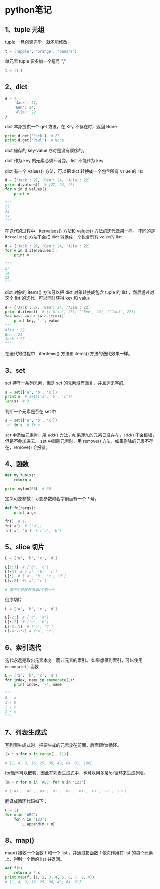 # python笔记

## 1、tuple 元组
tuple 一旦创建完毕，就不能修改。
```python
t = ('apple', 'orange', 'banana')
```

单元素 tuple 要多加一个逗号 ","
```python
t = (1,)
```

## 2、dict
```python
d = {
	'Jack': 27,
	'Ben': 24,
	'Alia': 22
}
```
dict 本身提供一个 get 方法，在 Key 不存在时，返回 None
```python
print d.get('Jack')  # 27
print d.get('Paul')  # None
```
dict 储存的 key-value 序对是没有顺序的。

dict 作为 key 的元素必须不可变。 list 不能作为 key

dict 有一个 values() 方法，可以把 dict 转换成一个包含所有 value 的 list
```python
d = {'Jack': 27, 'Ben': 24, 'Alia': 22}
print d.values()  # [27, 24, 22]
for v in d.values()
	print v

"""
27
24
22
"""
```
在迭代的过程中，itervalues() 方法和 values() 方法的迭代效果一样。
不同的是 itervalues() 方法不会把 dict 转换成一个包含所有 value的 list
```python
d = {'Jack': 27, 'Ben': 24, 'Alia': 22}
for v in d.itervalues():
	print v

"""
27
24
22
"""
```

dict 对象的 items() 方法可以把 dict 对象转换成包含 tuple 的 list ，然后通过对这个 list 的迭代，可以同时获得 key 和 value
```python
d = {'Jack': 27, 'Ben': 24, 'Alia': 22}
print d.items()  # [('Alia', 22), ('Ben', 24), ('Jack', 27)]
for key, value in d.items():
	print key, ':', value
"""
Alia : 22
Ben : 24
Jack : 27
"""
```
在迭代的过程中，iteritems() 方法和 items() 方法的迭代效果一样。


## 3、set
set 持有一系列元素，但是 set 的元素没有重复，并且是无序的。
```python
s = set(['a', 'b', 'c'])
print s  # set(['a', 'b', 'c'])
len(s)  # 3
```
判断一个元素是否在 set 中
```python
s = set(['a', 'b', 'c'])
'a' in s  # True
```
set 中添加元素时，用 add() 方法，如果添加的元素已经存在，add() 不会报错，但是不会加进去。
set 中删除元素时，用 remove() 方法，如果删除的元素不存在，remove() 会报错。

## 4、函数
```python
def my_fun(x):
	return x

print myfun(66)  # 66
```
定义可变参数：可变参数的名字前面有一个 * 号。
```python
def fn(*args):
	print args

fn()  # ()
fn('a')  # ('a',)
fn('a', 'b')  # ('a', 'b')
```

## 5、slice 切片
```python
L = ['a', 'b', 'c', 'd']

L[1:3]  # ['b', 'c']
L[:3]  # ['a', 'b', 'c']
L[:]  # ['a', 'b', 'c', 'd']
L[::2]  #['a', 'c']

# 第三个参数表示每N个取一个
```
倒序切片
```python
L = ['a', 'b', 'c', 'd']

L[-2:]  # ['c', 'd']
L[:-2]  # ['a', 'b']
L[-3:-1]  # ['b', 'C']
L[-4:-1:2] # ['a', 'c']
```

## 6、索引迭代
迭代永远是取出元素本身，而非元素的索引。
如果想得到索引，可以使用 `enumerate()` 函数
```python
L = ['a', 'b', 'c', 'd']
for index, name in enumerate(L):
	print index, '-', name

"""
0 - a
1 - b
2 - c
3 - d
"""
```

## 7、列表生成式
写列表生成式时，把要生成的元素放在前面，后面跟for循环。
```python
[x * x for x in range(1, 11)]

# [1, 4, 9, 16, 25, 36, 49, 64, 81, 100]
```
for循环可以嵌套，因此在列表生成式中，也可以用多层for循环来生成列表。
```python
[m + n for m in 'ABC' for n in '123']

# ['A1', 'A2', 'A3', 'B1', 'B2', 'B3', 'C1', 'C2', 'C3']
```
翻译成循环代码如下：
```python
L = []
for m in 'ABC':
	for n in '123':
		L.append(m + n)
```

## 8、map()
map() 接收一个函数 f 和一个 list ，并通过把函数 f 依次作用在 list 的每个元素上，得到一个新的 list 并返回。
```python
def f(x)
	return x * x
print map(f, [1, 2, 3, 4, 5, 6, 7, 8, 9])
# [1, 4, 9, 16, 25, 36, 49, 64, 81]
```